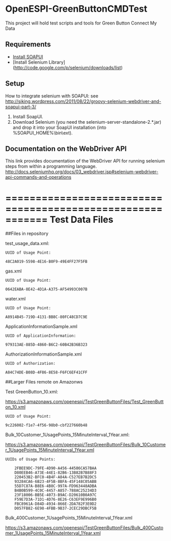 OpenESPI-GreenButtonCMDTest
===========================
This project will hold test scripts and tools for Green Button Connect My Data

## Requirements

- [Install SOAPUI](http://www.soapui.org/Getting-Started/installing-soapui.html)
- [Install Selenium Library] (http://code.google.com/p/selenium/downloads/list)

## Setup
How to integrate selenium with SOAPUI:
see http://siking.wordpress.com/2011/08/22/groovy-selenium-webdriver-and-soapui-part-3/

1.	Install SoapUI.
2.	Download Selenium (you need the selenium-server-standalone-2.*.jar) and drop it into your SoapUI installation (into %SOAPUI_HOME%\bin\ext).	


##	Documentation on the WebDriver API 
This link provides documentation of the WebDriver API for running selenium steps from within a programming language.
http://docs.seleniumhq.org/docs/03_webdriver.jsp#selenium-webdriver-api-commands-and-operations 


===========================================================
Test Data Files
===========================================================

##Files in repository

test_usage_data.xml: 

	UUID of Usage Point:
	
	48C2A019-5598-4E16-B0F9-49E4FF27F5FB
	
gas.xml

	UUID of Usage Point: 
	
	0642EABA-8E42-4D1A-A375-AF54993C007B
	
water.xml

	UUID of Usage Point: 
	
	A8914B45-719D-4131-BB8C-80FC48CD7C9E

ApplicationInformationSample.xml

	UUID of ApplicationInformation: 
	
	979313AE-885D-4860-B6C2-60B42B36B323

AuthorizationInformationSample.xml

	UUID of Authorization: 
	
	A84C74DE-B08D-4F86-8E58-F6FC6EF41CFF


##Larger Files remote on Amazonws

Test GreenButton_10.xml: 

https://s3.amazonaws.com/openespi/TestGreenButtonFiles/Test_GreenButton_10.xml

	UUID of Usage Point: 
	
	9c226002-f1e7-4f56-98b0-cbf227660b48
	

Bulk_10Customer_1UsagePoints_15MinuteInterval_1Year.xml:

https://s3.amazonaws.com/openespi/TestGreenButtonFiles/Bulk_10Customer_1UsagePoints_15MinuteInterval_1Year.xml
	
	UUIDs of Usage Points:
	
		2FBEE9DC-79FE-4D90-A456-44586CA57BAA
		D80EEB46-A73E-44E1-82B6-13B82B7B88F3
		220453B2-BFC0-4B4F-A84A-C527EB7B2DC5
		93284CA6-6B23-4F5B-8BFA-45F148C05ABB
		55D7C87A-B8E6-4B8C-997A-FD963448ADBA
		B4B0B599-4C0C-4457-A857-788AC25234D3
		23F18006-BB5E-4073-B9AC-D20610B0A97C
		F59E7D3A-71D1-4D76-8E26-C63EF9E996B0
		FBC8961A-D84D-4934-866E-2DA782F3E0D2
		D057FB82-6E98-4FBB-9B37-2CEC29DBCF5B

Bulk_400Customer_1UsagePoints_15MinuteInterval_1Year.xml	

https://s3.amazonaws.com/openespi/TestGreenButtonFiles/Bulk_400Customer_1UsagePoints_15MinuteInterval_1Year.xml	

